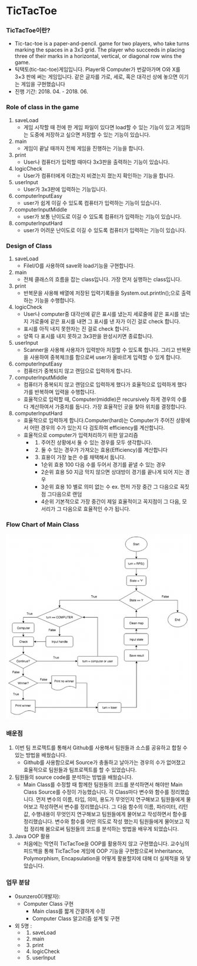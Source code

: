# TicTacToe
### TicTacToe이란?
- Tic-tac-toe  is a paper-and-pencil. game for two players, who take turns marking the spaces in a 3x3 grid. The player who succeeds in placing three of their
marks in a horizontal, vertical, or diagonal row wins the game.
- 틱택토(tic-tac-toe)게임입니다. Player와 Computer가 번갈아가며 O와 X를 3×3 판에 써는 게임입니다. 같은 글자를 가로, 세로, 혹은 대각선 상에 놓으면 이기는 게임을 구현했습니다
- 진행 기간: 2018. 04. - 2018. 06.


### Role of class in the game
1. saveLoad 
   - 게임 시작할 때 전에 한 게임 파일이 있다면 load할 수 있는 기능이 있고 게임하는 도중에 저장하고 싶으면 저장할 수 있는 기능이 있습니다.
2. main
    - 게임이 끝날 때까지 전체 게임을 진행하는 기능을 합니다. 
3. print
    - User나 컴퓨터가 입력할 때마다 3x3판을 출력하는 기능이 있습니다.
4. logicCheck
    - User가 컴퓨터에게 이겼는지 비겼는지 졌는지 확인하는 기능을 합니다.
5. userInput
    - User가 3x3판에 입력하는 기능입니다.
6. computerInputEasy
    - user가 쉽게 이길 수 있도록 컴퓨터가 입력하는 기능이 있습니다.
7. computerInputMiddle
    - user가 보통 난이도로 이길 수 있도록 컴퓨터가 입력하는 기능이 있습니다.
8. computerInputHard
    - user가 어려운 난이도로 이길 수 있도록 컴퓨터가 입력하는 기능이 있습니다.


### Design of Class
1. saveLoad
    - FileI/O를 사용하여 save와 load기능을 구현합니다.
2. main
    - 전체 클래스의 흐름을 잡는 class입니다. 가장 먼저 실행하는 class입니다. 
4. print
    - 반복문을 사용해 배열에 저장된 입력기록들을 System.out.println();으로 출력하는 기능을 수행합니다.
5. logicCheck
    - User나 computer중 대각선에 같은 표시를 냈는지 세로줄에 같은 표시를 냈는지 가로줄에 같은 표시를 내면 그 표시를 낸 자가 이긴 걸로 check 합니다.
    - 표시를 아직 내지 못한자는 진 걸로 check 합니다.
    - 양쪽 다 표시를 내지 못하고 3x3판을 완성시키면 종료합니다.
5. userInput
    - Scanner을 사용해 사용자가 입력받아 저장할 수 있도록 합니다. 그리고 반복문을 사용하여 중복체크를 함으로써 user가 올바르게 입력할 수 있게 합니다.
6. computerInputEasy
    - 컴퓨터가 중복되지 않고 랜덤으로 입력하게 합니다.
7. computerInputMiddle
    - 컴퓨터가 중복되지 않고 랜덤으로 입력하게 했다가 효율적으로 입력하게 했다가를 반복하며 입력을 수행합니다.
    - 효율적으로 입력할 때, Computer(middle)은 recursively 하게 경우의 수를 다 계산하여서 가중치를 둡니다. 가장 효율적인 곳을 찾아 위치를 결정합니다.
8. computerInputHard
    - 효율적으로 입력하게 합니다.Computer(hard)는 Computer가 주어진 상황에서 어떤 경우의 수가 있는지 다 검토하여 efficiency를 계산합니다.
    - 효율적으로 computer가 입력처리하기 위한 알고리즘
        - 1) 주어진 상황에서 둘 수 있는 경우를 모두 생각합니다.
        - 2) 둘 수 있는 경우가 가져오는 효용(Efficiency)를 계산합니다
        - 3) 효용이 가장 높은 수를 채택해서 둡니다.
            - 1순위 효용 100 다음 수를 두어서 경기를 끝낼 수 있는 경우
            - 2순위 효용 50 지금 막지 않으면 상대방이 경기를 끝나게 되어 지는 경우
            - 3순위 효용 10 별로 의미 없는 수 ex. 먼저 가장 중간 그 다음으로 꼭짓점 그다음으로 랜덤
            - 4순위 기본적으로 가장 중간이 제일 효율적이고 꼭지점이 그 다음, 모서리가 그 다음으로 효율적인 수가 됩니다.


### Flow Chart of Main Class
![img](https://github.com/0sunzero0/TicTacToe/blob/master/img/Flow%20Chart.png)


### 배운점
1. 이번 팀 프로젝트를 통해서 Github를 사용해서 팀원들과 소스를 공유하고 합칠 수 있는 방법을 배웠습니다. 
   - Github를 사용함으로써 Source가 충돌하고 날아가는 경우의 수가 없어졌고 효율적으로 팀원들과 팀프로젝트를 할 수 있었습니다.
3. 팀원들의 source code를 분석하는 방법을 배웠습니다.
    - Main Class를 수정할 때 함께한 팀원들의 코드를 분석하면서 해야만 Main Class Source를 수정이 가능했습니다. 각 Class마다 변수와 함수를 정리했습니다. 먼저 변수의 이름, 타입, 의미, 용도가 무엇인지 연구해보고 팀원들에게 물어보고 작성하면서 변수를 정리했습니다. 그 다음 함수의 이름, 파라미터, 리턴값, 수행내용이 무엇인지 연구해보고 팀원들에게 물어보고 작성하면서 함수를 정리했습니다. 변수와 함수를 어떤 의도로 작성 했는지 팀원들에게 물어보고 직접 정리해 봄으로써 팀원들의 코드를 분석하는 방법을 배우게 되었습니다.
4. Java OOP 활용
    - 처음에는 막연히 TicTacToe을 OOP를 활용하지 않고 구현했습니다. 교수님의 피드백을 통해 TicTacToe 게임에 OOP 기능을 구현함으로써 Inheritance, Polymorphism, Encapsulation을 어떻게 활용할지에 대해 더 실제적을 와 닿았습니다.


### 업무 분담
- 0sunzero0(개발자): 
  - Computer Class 구현
    - Main class를 짧게 간결하게 수정
    - Computer Class 알고리즘 설계 및 구현
- 외 5명 : 
  - 1. saveLoad 
  - 2. main 
  - 3. print 
  - 4. logicCheck 
  - 5. userInput
